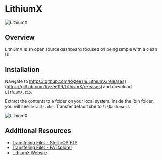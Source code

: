 # LithiumX

![LithiumX](./images/dash_main.jpg)

## Overview
LithiumX is an open source dashboard focused on being simple with a clean UI.

## Installation
Navigate to [https://github.com/Ryzee119/LithiumX/releases](https://github.com/Ryzee119/LithiumX/releases) and download ``LithiumX.zip``.

Extract the contents to a folder on your local system. Inside the /bin folder, you will see ``default.xbe``. Transfer default.xbe to ``E:\Dashboard``.

![LithiumX](./images/github.png)

## Additional Resources
* [Transfering Files - StellarOS FTP](/project-stellar/user-guide/xfer-files/ftp)
* [Transfering Files - FATXplorer](/project-stellar/user-guide/xfer-files/fatexplorer)
* [LithiumX Website](./images/dash_main.jpg)
